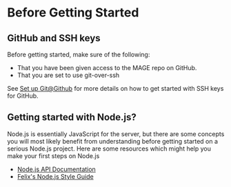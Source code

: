 Before Getting Started
========================

GitHub and SSH keys
--------------------

Before getting started, make sure of the following:

* That you have been given access to the MAGE repo on GitHub.
* That you are set to use git-over-ssh

See [Set up Git@Github](https://help.github.com/articles/set-up-git) for more details on how to get started with SSH keys for GitHub.

Getting started with Node.js?
-------------------------------

Node.js is essentially JavaScript for the server, but there are some concepts you will most likely benefit from understanding before getting started on a serious Node.js project. Here are some resources which might help you make your first steps on Node.js

* [Node.js API Documentation](http://nodejs.org/api/)
* [Felix's Node.js Style Guide](http://nodeguide.com/style.html)
